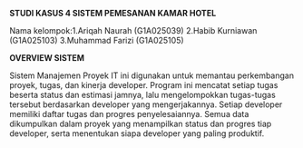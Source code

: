 **STUDI KASUS 4 SISTEM PEMESANAN KAMAR HOTEL**

Nama kelompok:1.Ariqah Naurah (G1A025039)
              2.Habib Kurniawan (G1A025103)
              3.Muhammad Farizi (G1A025105)


**OVERVIEW SISTEM**


Sistem Manajemen Proyek IT ini digunakan untuk memantau perkembangan proyek, tugas, dan kinerja developer.
Program ini mencatat setiap tugas beserta status dan estimasi jamnya, lalu mengelompokkan tugas-tugas tersebut berdasarkan developer yang mengerjakannya.
Setiap developer memiliki daftar tugas dan progres penyelesaiannya.
Semua data dikumpulkan dalam proyek yang menampilkan status dan progres tiap developer, serta menentukan siapa developer yang paling produktif.
